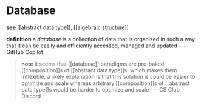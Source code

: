 # Database

**see** [[abstract data type]], [[algebraic structure]]

**definition** a _database_ is a collection of data that is organized in such a way that it can be easily and efficiently accessed, managed and updated --- GitHub Copilot

> **note** it seems that [[database]] paradigms are pre-baked [[composition]]s of [[abstract data type]]s, which makes them inflexible. a likely explanation is that this solution is could be easier to optimize and scale whereas arbitrary [[composition]]s of [[abstract data type]]s would be harder to optimize and scale --- CS Club Discord
